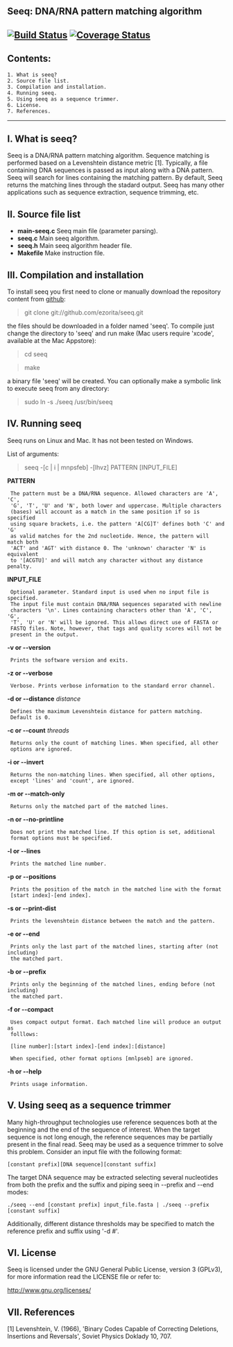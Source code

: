 ## Seeq: DNA/RNA pattern matching algorithm
[![Build Status](https://travis-ci.org/ezorita/seeq.svg?branch=master)](https://travis-ci.org/ezorita/seeq) [![Coverage Status](https://img.shields.io/coveralls/ezorita/seeq.svg)](https://coveralls.io/r/ezorita/seeq?branch=master)
---
## Contents: ##
    1. What is seeq?
    2. Source file list.
    3. Compilation and installation.
    4. Running seeq.
    5. Using seeq as a sequence trimmer.
    6. License.
    7. References.

---
## I. What is seeq?   ##

Seeq is a DNA/RNA pattern matching algorithm. Sequence matching is performed
based on a Levenshtein distance metric [1]. Typically, a file containing DNA
sequences is passed as input along with a DNA pattern. Seeq will search for
lines containing the matching pattern. By default, Seeq returns the matching
lines through the stadard output. Seeq has many other applications such as sequence
extraction, sequence trimming, etc.

II. Source file list
--------------------

* **main-seeq.c**        Seeq main file (parameter parsing).
* **seeq.c**             Main seeq algorithm.
* **seeq.h**             Main seeq algorithm header file.
* **Makefile**           Make instruction file.


III. Compilation and installation
---------------------------------

To install seeq you first need to clone or manually download the 
repository content from [github](http://github.com/ezorita/seeq):

 > git clone git://github.com/ezorita/seeq.git

the files should be downloaded in a folder named 'seeq'. To compile
just change the directory to 'seeq' and run make (Mac users require
'xcode', available at the Mac Appstore):

 > cd seeq

 > make

a binary file 'seeq' will be created. You can optionally make a
symbolic link to execute seeq from any directory:

 > sudo ln -s ./seeq /usr/bin/seeq


IV. Running seeq
----------------

Seeq runs on Linux and Mac. It has not been tested on Windows.

List of arguments:

  > seeq -[c | i | mnpsfeb] -[lhvz] PATTERN [INPUT_FILE]

  **PATTERN**
  
     The pattern must be a DNA/RNA sequence. Allowed characters are 'A', 'C',
     'G', 'T', 'U' and 'N', both lower and uppercase. Multiple characters
     (bases) will account as a match in the same position if so is specified
     using square brackets, i.e. the pattern 'A[CG]T' defines both 'C' and 'G'
     as valid matches for the 2nd nucleotide. Hence, the pattern will match both
     'ACT' and 'AGT' with distance 0. The 'unknown' character 'N' is equivalent
     to '[ACGTU]' and will match any character without any distance penalty.

  **INPUT_FILE**

     Optional parameter. Standard input is used when no input file is specified.
     The input file must contain DNA/RNA sequences separated with newline
     characters '\n'. Lines containing characters other than 'A', 'C', 'G',
     'T', 'U' or 'N' will be ignored. This allows direct use of FASTA or
     FASTQ files. Note, however, that tags and quality scores will not be
     present in the output.

  **-v or --version**

     Prints the software version and exits.
  
  **-z or --verbose**

     Verbose. Prints verbose information to the standard error channel.

  **-d or --distance** *distance*

     Defines the maximum Levenshtein distance for pattern matching.
     Default is 0.

  **-c or --count** *threads*

     Returns only the count of matching lines. When specified, all other
     options are ignored.

  **-i or --invert**

     Returns the non-matching lines. When specified, all other options,
     except 'lines' and 'count', are ignored.

  **-m or --match-only**

     Returns only the matched part of the matched lines.

  **-n or --no-printline**

     Does not print the matched line. If this option is set, additional
     format options must be specified.

  **-l or --lines**

     Prints the matched line number.

  **-p or --positions**

     Prints the position of the match in the matched line with the format
     [start index]-[end index].

  **-s or --print-dist**

     Prints the levenshtein distance between the match and the pattern.

  **-e or --end**

     Prints only the last part of the matched lines, starting after (not including)
     the matched part.

  **-b or --prefix**

     Prints only the beginning of the matched lines, ending before (not including)
     the matched part.

  **-f or --compact**

     Uses compact output format. Each matched line will produce an output as
     folllows:
     
     [line number]:[start index]-[end index]:[distance]

     When specified, other format options [mnlpseb] are ignored.


  **-h or --help**

     Prints usage information.


V. Using seeq as a sequence trimmer
-----------------------------------

Many high-throughput technologies use reference sequences both at the beginning
and the end of the sequence of interest. When the target sequence is not long enough,
the reference sequences may be partially present in the final read. Seeq may be used 
as a sequence trimmer to solve this problem. Consider an input file with the following
format:

    [constant prefix][DNA sequence][constant suffix]

The target DNA sequence may be extracted selecting several nucleotides from both the
prefix and the suffix and piping seeq in --prefix and --end modes:

    ./seeq --end [constant prefix] input_file.fasta | ./seeq --prefix [constant suffix]

Additionally, different distance thresholds may be specified to match the reference prefix
and suffix using '-d #'.

VI. License
-----------

Seeq is licensed under the GNU General Public License, version 3
(GPLv3), for more information read the LICENSE file or refer to:

  http://www.gnu.org/licenses/


VII. References
---------------

[1] Levenshtein, V. (1966), 'Binary Codes Capable of Correcting Deletions,
    Insertions and Reversals', Soviet Physics Doklady 10, 707.
